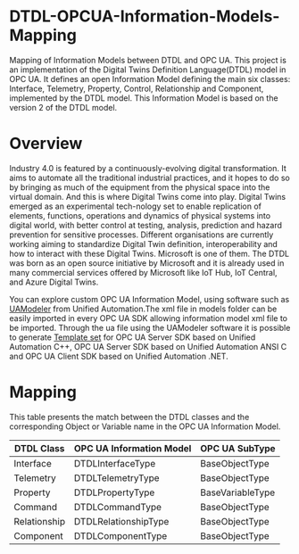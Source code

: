 # DTDL-OPCUA-Information-Models-Mapping
Mapping of Information Models between DTDL and OPC UA.
This project is an implementation of the Digital Twins Definition Language(DTDL) model in OPC UA. It defines an open Information Model defining the main six classes: Interface, Telemetry, Property, Control, Relationship and Component, implemented by the DTDL model. This Information Model is based on the version 2 of the DTDL model.

# Overview
Industry 4.0 is featured by a continuously-evolving digital transformation. It aims to automate all the traditional industrial practices, and it hopes to do so by bringing as much of the equipment from the physical space into the virtual domain. And this is where Digital Twins come into play. Digital Twins emerged as an experimental tech-nology set to enable replication of elements, functions, operations and dynamics of physical systems into digital world, with better control at testing, analysis, prediction and hazard prevention for sensitive processes. Different organisations are currently working aiming to standardize Digital Twin definition, interoperability and how to interact with these Digital Twins. Microsoft is one of them. 
The DTDL was born as an open source initiative by Microsoft and it is already used in many commercial services offered by Microsoft like IoT Hub, IoT Central, and Azure Digital Twins.

You can explore custom OPC UA Information Model, using software such as [UAModeler](https://documentation.unified-automation.com/uamodeler/1.3.0/html/sec_introduction.html) from Unified Automation.The xml file in models folder can be easily imported in every OPC UA SDK allowing information model xml file to be imported. Through the ua file using the UAModeler software it is possible to generate [Template set](https://documentation.unified-automation.com/uamodeler/1.3.0/html/sec_projecttemplateset.html) for OPC UA Server SDK based on Unified Automation C++, OPC UA Server SDK based on Unified Automation ANSI C and OPC UA Client SDK based on Unified Automation .NET.

# Mapping
This table presents the match between the DTDL classes and the corresponding Object or Variable name in the OPC UA Information Model. 

| DTDL Class | OPC UA Information Model | OPC UA SubType |
| ------------- | ------------- | ------------- |
| Interface  | DTDLInterfaceType | BaseObjectType |
| Telemetry  | DTDLTelemetryType | BaseObjectType |
| Property  | DTDLPropertyType  | BaseVariableType |
| Command  | DTDLCommandType  | BaseObjectType |
| Relationship  | DTDLRelationshipType | BaseObjectType |
| Component  | DTDLComponentType  | BaseObjectType |

